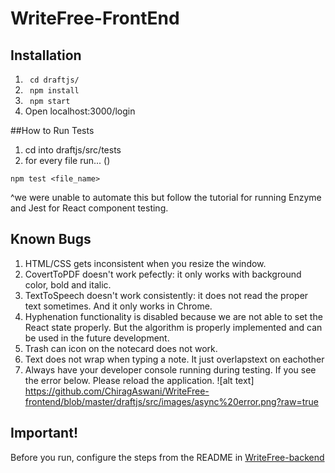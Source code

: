 # WriteFree-FrontEnd
## Installation
1. ``` cd draftjs/```
2. ``` npm install```
3. ``` npm start```
4. Open localhost:3000/login

##How to Run Tests
1. cd into draftjs/src/tests
2. for every file run... ()
````
npm test <file_name>
````
^we were unable to automate this but follow the tutorial for running Enzyme and Jest for React component testing.

## Known Bugs
1. HTML/CSS gets inconsistent when you resize the window.
2. CovertToPDF doesn't work pefectly: it only works with background color, bold and italic.
3. TextToSpeech doesn't work consistently: it does not read the proper text sometimes. And it only works in Chrome.
4. Hyphenation functionality is disabled because we are not able to set the React state properly. But the algorithm is properly implemented and can be used in the future development.
5. Trash can icon on the notecard does not work.
6. Text does not wrap when typing a note. It just overlapstext on eachother
7. Always have your developer console running during testing. If you see the error below. Please reload the application.
![alt text] https://github.com/ChiragAswani/WriteFree-frontend/blob/master/draftjs/src/images/async%20error.png?raw=true

## Important!
Before you run, configure the steps from the README in [WriteFree-backend](https://github.com/ChiragAswani/WriteFree-backend)
